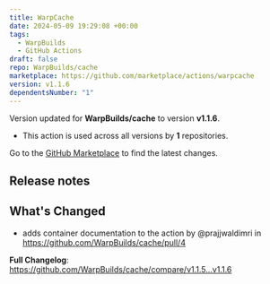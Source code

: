 ```yaml
---
title: WarpCache
date: 2024-05-09 19:29:08 +00:00
tags:
  - WarpBuilds
  - GitHub Actions
draft: false
repo: WarpBuilds/cache
marketplace: https://github.com/marketplace/actions/warpcache
version: v1.1.6
dependentsNumber: "1"
---
```



Version updated for **WarpBuilds/cache** to version **v1.1.6**.
- This action is used across all versions by **1** repositories.

Go to the [GitHub Marketplace](https://github.com/marketplace/actions/warpcache) to find the latest changes.

## Release notes

## What's Changed
* adds container documentation to the action by @prajjwaldimri in https://github.com/WarpBuilds/cache/pull/4


**Full Changelog**: https://github.com/WarpBuilds/cache/compare/v1.1.5...v1.1.6
